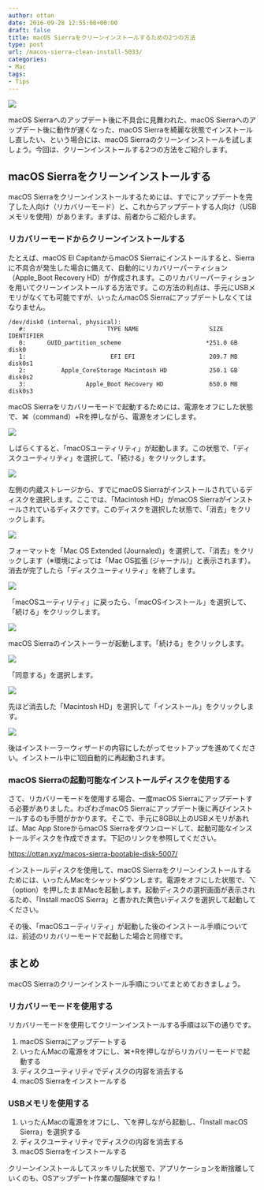 ```yaml
---
author: ottan
date: 2016-09-28 12:55:08+00:00
draft: false
title: macOS Sierraをクリーンインストールするための2つの方法
type: post
url: /macos-sierra-clean-install-5033/
categories:
- Mac
tags:
- Tips
---
```


![](/uploads/2016/09/160928-57ebb3514ace8.jpg)






macOS Sierraへのアップデート後に不具合に見舞われた、macOS Sierraへのアップデート後に動作が遅くなった、macOS Sierraを綺麗な状態でインストールし直したい、という場合には、macOS Sierraのクリーンインストールを試しましょう。今回は、クリーンインストールする2つの方法をご紹介します。





## macOS Sierraをクリーンインストールする





macOS Sierraをクリーンインストールするためには、すでにアップデートを完了した人向け（リカバリーモード）と、これからアップデートする人向け（USBメモリを使用）があります。まずは、前者からご紹介します。





### リカバリーモードからクリーンインストールする





たとえば、macOS El CapitanからmacOS Sierraにインストールすると、Sierraに不具合が発生した場合に備えて、自動的にリカバリーパーティション（Apple_Boot Recovery HD）が作成されます。このリカバリーパーティションを用いてクリーンインストールする方法です。この方法の利点は、手元にUSBメモリがなくても可能ですが、いったんmacOS Sierraにアップデートしなくてはなりません。




    
    /dev/disk0 (internal, physical):
       #:                       TYPE NAME                    SIZE       IDENTIFIER
       0:      GUID_partition_scheme                        *251.0 GB   disk0
       1:                        EFI EFI                     209.7 MB   disk0s1
       2:          Apple_CoreStorage Macintosh HD            250.1 GB   disk0s2
       3:                 Apple_Boot Recovery HD             650.0 MB   disk0s3





macOS Sierraをリカバリーモードで起動するためには、電源をオフにした状態で、⌘（command）+Rを押しながら、電源をオンにします。





![](/uploads/2016/09/160928-57ebb37f36704.png)






しばらくすると、「macOSユーティリティ」が起動します。この状態で、「ディスクユーティリティ」を選択して、「続ける」をクリックします。





![](/uploads/2016/09/160928-57ebb38415404.png)






左側の内蔵ストレージから、すでにmacOS Sierraがインストールされているディスクを選択します。ここでは、「Macintosh HD」がmacOS Sierraがインストールされているディスクです。このディスクを選択した状態で、「消去」をクリックします。





![](/uploads/2016/09/160928-57ebb388e0a2c.png)






フォーマットを「Mac OS Extended (Journaled)」を選択して、「消去」をクリックします（※環境によっては「Mac OS拡張 (ジャーナル)」と表示されます）。消去が完了したら「ディスクユーティリティ」を終了します。





![](/uploads/2016/09/160928-57ebb39fc9063.png)






「macOSユーティリティ」に戻ったら、「macOSインストール」を選択して、「続ける」をクリックします。





![](/uploads/2016/09/160928-57ebb3903bdd8.png)






macOS Sierraのインストーラーが起動します。「続ける」をクリックします。





![](/uploads/2016/09/160928-57ebb398e60e6.png)






「同意する」を選択します。





![](/uploads/2016/09/160928-57ebb3b18f37d.png)






先ほど消去した「Macintosh HD」を選択して「インストール」をクリックします。





![](/uploads/2016/09/160928-57ebb3b95d700.png)






後はインストーラーウィザードの内容にしたがってセットアップを進めてください。インストール中に1回自動的に再起動されます。





### macOS Sierraの起動可能なインストールディスクを使用する





さて、リカバリーモードを使用する場合、一度macOS Sierraにアップデートする必要がありました。わざわざmacOS Sierraにアップデート後に再びインストールするのも手間がかかります。そこで、手元に8GB以上のUSBメモリがあれば、Mac App StoreからmacOS Sierraをダウンロードして、起動可能なインストールディスクを作成できます。下記のリンクを参照してください。



https://ottan.xyz/macos-sierra-bootable-disk-5007/



インストールディスクを使用して、macOS Sierraをクリーンインストールするためには、いったんMacをシャットダウンします。電源をオフにした状態で、⌥（option）を押したままMacを起動します。起動ディスクの選択画面が表示されるため、「Install macOS Sierra」と書かれた黄色いディスクを選択して起動してください。





その後、「macOSユーティリティ」が起動した後のインストール手順については、前述のリカバリーモードで起動した場合と同様です。





## まとめ





macOS Sierraのクリーンインストール手順についてまとめておきましょう。





### リカバリーモードを使用する





リカバリーモードを使用してクリーンインストールする手順は以下の通りです。






  1. macOS Sierraにアップデートする
  2. いったんMacの電源をオフにし、⌘+Rを押しながらリカバリーモードで起動する
  3. ディスクユーティリティでディスクの内容を消去する
  4. macOS Sierraをインストールする




### USBメモリを使用する






  1. いったんMacの電源をオフにし、⌥を押しながら起動し、「Install macOS Sierra」を選択する
  2. ディスクユーティリティでディスクの内容を消去する
  3. macOS Sierraをインストールする




クリーンインストールしてスッキリした状態で、アプリケーションを断捨離していくのも、OSアップデート作業の醍醐味ですね！

